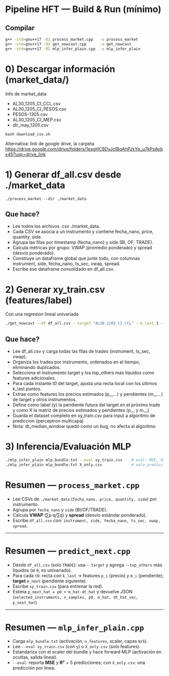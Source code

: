 # Pipeline HFT — Build & Run (mínimo)

## Compilar
```bash
g++ -std=gnu++17 -O2 process_market.cpp   -o process_market
g++ -std=gnu++17 -O2 get_nowcast.cpp      -o get_nowcast
g++ -std=gnu++17 -O2 mlp_infer_plain.cpp  -o mlp_infer_plain
```
# 0) Descargar información (market_data/)
Info de market_data 
- AL30_1205_CI_CCL.csv
- AL30_1205_CI_PESOS.csv
- PESOS-1305.csv
- AL30_1205_CI_MEP.csv
- dlr_may_1205.csv


```
bash download_csv.sh
```
Alternativa: link de google drive, la carpeta https://drive.google.com/drive/folders/1esgHC9DvJcIBqAhPJxYp_u7kPsAybx45?usp=drive_link

# 1) Generar df_all.csv desde ./market_data
```
./process_market --dir ./market_data
```

## Que hace?

- Lee todos los archivos .csv ./market_data.
- Cada CSV se asocia a un instrumento y contiene fecha_nano, price, quantity, side.
- Agrupa las filas por timestamp (fecha_nano) y side (BI, OF, TRADE).
- Calcula métricas por grupo: VWAP (promedio ponderado) y spread (desvío ponderado).
- Construye un dataframe global que junte todo, con columnas instrument, side, fecha_nano, ts_sec, vwap, spread.
- Escribe ese dataframe consolidado en df_all.csv.

# 2) Generar xy_train.csv (features/label)
Con una regresion lineal univariada
```bash
./get_nowcast --df df_all.csv --target "AL30_1205_CI_CCL" --k_last 3 --top_others 4 --dt_median_window 20 --xy_out xy_train.csv
```

## Que hace?

- Lee df_all.csv y carga todas las filas de trades (instrument, ts_sec, vwap).
- Organiza los trades por instrumento, ordenados en el tiempo, eliminando duplicados.
- Selecciona el instrumento target y los top_others más líquidos como features adicionales.
- Para cada instante t0 del target, ajusta una recta local con los últimos k_last puntos.
- Extrae como features los precios estimados (p__...) y pendientes (m__...) de target y otros instrumentos.
- Define como label (y) la pendiente futura del target en el próximo trade y como X la matriz de precios estimados y pendientes (p__ y m__)
- Guarda el dataset completo en xy_train.csv para input a algoritmo de prediccion (perceptron multicapa)
- Nota: dt_median_window quedó como un bug, no afecta al algoritmo

# 3) Inferencia/Evaluación MLP
```bash
./mlp_infer_plain mlp_bundle.txt --eval xy_train.csv    # eval: MSE, R2, 5 primeras
./mlp_infer_plain mlp_bundle.txt X_only.csv             # solo predicciones (una por línea)
```


# Resumen — `process_market.cpp`

- Lee CSVs de `./market_data` (`fecha_nano, price, quantity, side`) por instrumento.
- Agrupa por `fecha_nano` y `side` (BI/OF/TRADE).
- Calcula **VWAP** (∑p·q/∑q) y **spread** (desvío estándar ponderado).
- Escribe `df_all.csv` con: `instrument, side, fecha_nano, ts_sec, vwap, spread`.

---

# Resumen — `predict_next.cpp`

- Desde `df_all.csv` (solo `TRADE`): usa `--target` y agrega `--top_others` más líquidos (si `0`, es univariado).
- Para cada `t0`: recta con `k_last` → features `p_i` (precio) y `m_i` (pendiente); **target** `m_next` (pendiente siguiente).
- Escribe `xy_train.csv` (para entrenar la red).
- Estima `p_next_hat = p0 + m_hat·dt_hat` y devuelve JSON (`selected_instruments, n_samples, p0, m_hat, dt_hat_sec, p_next_hat`).

---

# Resumen — `mlp_infer_plain.cpp`

- Carga `mlp_bundle.txt` (activación, `n_features`, scaler, capas `W/b`).
- Lee `--eval xy_train.csv` (con `y`) o `X_only.csv` (solo features).
- Estandariza con el scaler del bundle y hace forward MLP (activación en ocultas, salida lineal).
- `--eval`: reporta **MSE** y **R²** + 5 predicciones; con `X_only.csv`: una predicción por línea.
